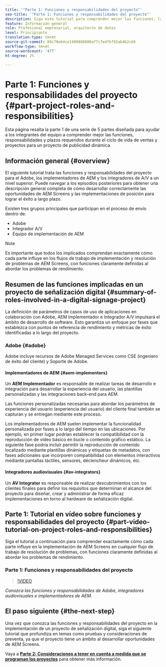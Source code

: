 ```yaml
---
title: '"Parte 1: Funciones y responsabilidades del proyecto"'
seo-title: '"Parte 1: Funciones y responsabilidades del proyecto"'
description: Siga este tutorial para comprender mejor las funciones, las responsabilidades y las líneas de tiempo necesarias durante los ciclos de ventas y de vida del proyecto para un proyecto de publicidad dinámica.
feature: Información general
role: Profesional empresarial, arquitecto de datos
level: Principiante
translation-type: tm+mt
source-git-commit: 89c70e64ce1409888800af7c7edfbf92ab4b2c68
workflow-type: tm+mt
source-wordcount: '477'
ht-degree: 2%

---
```



# Parte 1: Funciones y responsabilidades del proyecto {#part-project-roles-and-responsibilities}

Esta página resalta la parte 1 de una serie de 5 partes diseñada para ayudar a los integrantes del equipo a comprender mejor las funciones, responsabilidades y plazos requeridos durante el ciclo de vida de ventas y proyectos para un proyecto de publicidad dinámica.

## Información general {#overview}

El siguiente tutorial trata las funciones y responsabilidades del proyecto para el Adobe, los implementadores de AEM y los integradores de A/V a un nivel superior. Puede navegar a los episodios posteriores para obtener una descripción general completa de cómo desarrollar correctamente las oportunidades de AEM Screens y las implementaciones de posición para lograr el éxito a largo plazo.

Existen tres grupos principales que participan en el proceso de envío dentro de:

* Adobe
* Integrador A/V
* Equipo de implementación de AEM

>[!NOTE]
>
>Es importante que todos los implicados comprendan exactamente cómo cada parte influye en los flujos de trabajo de implementación y resolución de problemas de AEM Screens, con funciones claramente definidas al abordar los problemas de rendimiento.

## Resumen de las funciones implicadas en un proyecto de señalización digital {#summary-of-roles-involved-in-a-digital-signage-project}

La definición de parámetros de casos de uso de aplicaciones en colaboración con Adobe, AEM Implementador e Integrador A/V impulsará el ámbito de desarrollo de software. Esto garantiza un enfoque por fases que establezca con puntos de referencia de rendimiento y métricas de éxito identificadas a lo largo del proyecto.

### Adobe {#adobe}

Adobe incluye recursos de Adobe Managed Services como CSE (ingeniero de éxito del cliente) y Soporte de Adobe.

#### Implementadores de AEM {#aem-implementors}

Un **AEM Implementador** es responsable de realizar tareas de desarrollo e integración para desarrollar la experiencia del usuario, las plantillas personalizadas y las integraciones back-end para AEM.

Las funciones personalizadas necesarias para abordar los parámetros de experiencia del usuario (experiencia del usuario) del cliente final también se capturan y se entregan mediante este proceso.

Los implementadores de AEM suelen implementar la funcionalidad personalizada por fases a lo largo del tiempo en las ubicaciones. Por ejemplo, en primer lugar podrían establecer la compatibilidad con la reproducción de vídeo básico en bucle o contenido gráfico estático. La siguiente fase podría incluir permitir la reproducción de contenido localizado mediante plantillas dinámicas y etiquetas de metadatos, con fases adicionales que incorporen compatibilidad con elementos interactivos mediante pantallas táctiles, sensores, déclencheur dinámicos, etc.

#### Integradores audiovisuales {#av-integrators}

Un **AV Integrator** es responsable de realizar descubrimientos con los clientes finales para definir los requisitos que determinan el alcance del proyecto para diseñar, crear y administrar de forma eficaz implementaciones en torno al hardware de señalización digital.

## Parte 1: Tutorial en vídeo sobre funciones y responsabilidades del proyecto {#part-video-tutorial-on-project-roles-and-responsibilities}

Siga el tutorial a continuación para comprender exactamente cómo cada parte influye en la implementación de AEM Screens en cualquier flujo de trabajo de resolución de problemas, con funciones claramente definidas al abordar los problemas de rendimiento.

### Parte 1: Funciones y responsabilidades del proyecto

>[!VIDEO](https://video.tv.adobe.com/v/28375)

*Conozca las funciones y responsabilidades de Adobe, integradores audiovisuales e implementadores de AEM.*

## El paso siguiente {#the-next-step}

Una vez que conozca las funciones y responsabilidades del proyecto en la implementación de un proyecto de señalización digital, siga el siguiente tutorial que profundiza en temas como pruebas y consideraciones de preventa, ya que el proyecto tiene un ámbito al desarrollar oportunidades de AEM Screens.

Vaya a **[Parte 2: Consideraciones a tener en cuenta a medida que se programan los proyectos](project-considerations.md)** para obtener más información.
